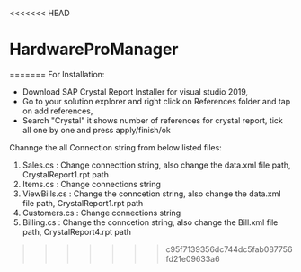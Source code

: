<<<<<<< HEAD
# HardwareProManager
=======
For Installation: 
- Download SAP Crystal Report Installer for visual studio 2019,
- Go to your solution explorer and right click on References folder and tap on add references,
- Search "Crystal" it shows number of references for crystal report, tick all one by one and press apply/finish/ok
  
Channge the all Connection string from below listed files:
1. Sales.cs : Change connecttion string, also change the data.xml file path, CrystalReport1.rpt path 
2. Items.cs : Change connections string
3. ViewBills.cs : Change the conncetion string, also change the data.xml file path, CrystalReport1.rpt path
4. Customers.cs : Change connections string
5. Billing.cs : Change the conncetion string, also change the Bill.xml file path, CrystalReport4.rpt path
>>>>>>> c95f7139356dc744dc5fab087756fd21e09633a6
